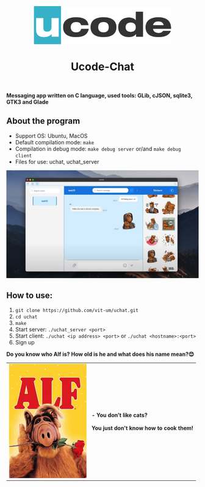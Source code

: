 <p align="center">
    <a href="https://ucode.world/en/" target="_blank">
        <img src="client/resources/ucode_logo_minimal.png?raw=true" height="100px">
    </a>
    <h1 align="center">Ucode-Chat</h1>
    <br>
</p>

**Messaging app written on C language, used tools: GLib, cJSON, sqlite3, GTK3 and Glade** 

## About the program

- Support OS: Ubuntu, MacOS
- Default compilation mode: `make`
- Compilation in debug mode: `make debug server` or/and `make debug client`
- Files for use: uchat, uchat_server

[![Watch the video](client/resources/chat_demo.jpg)](https://www.youtube.com/embed/nfWz2LhWfvM)


## How to use:
1. `git clone https://github.com/vit-um/uchat.git`
2. `cd uchat`
3. `make`
4. Start server: `./uchat_server <port>`
5. Start client: `./uchat <ip address> <port>` or `./uchat <hostname>:<port>`
6. Sign up

**Do you know who Alf is? How old is he and what does his name mean?😊**

<table>
	<tr>
		<td>
<a><img src="client/resources/Alf.jpg" height="300px"></a>
		</td>
		<td>
<b>- You don’t like cats? <BR><BR>You just don't know how to cook them!</b>			
 		</td>
	</tr>
</table>

